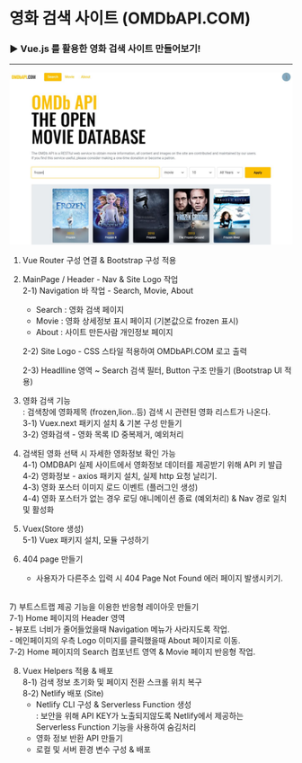 
# 영화 검색 사이트 (OMDbAPI.COM)

### ▶ **Vue.js 를 활용한 영화 검색 사이트 만들어보기!**
---
[![OMDB.COM](/src/assets/MovieSearch_MainPage.JPG)](https://frosty-sinoussi-5aadc8.netlify.app/#/)

1) Vue Router 구성 연결 & Bootstrap 구성 적용  

2) MainPage / Header - Nav & Site Logo 작업  
   2-1) Navigation 바 작업 - Search, Movie, About
      - Search : 영화 검색 페이지
      - Movie  : 영화 상세정보 표시 페이지 (기본값으로 frozen 표시)
      - About  : 사이트 만든사람 개인정보 페이지<br/>

   2-2) Site Logo - CSS 스타일 적용하여 OMDbAPI.COM 로고 출력  

   2-3) Headlline 영역 ~ Search 검색 필터, Button 구조 만들기 (Bootstrap UI 적용)  

3) 영화 검색 기능  
   : 검색창에 영화제목 (frozen,lion..등) 검색 시 관련된 영화 리스트가 나온다.  
      3-1) Vuex.next 패키지 설치 & 기본 구성 만들기  
      3-2) 영화검색 - 영화 목록 ID 중복제거, 예외처리   

4) 검색된 영화 선택 시 자세한 영화정보 확인 가능<br/>
      4-1) OMDBAPI 실제 사이트에서 영화정보 데이터를 제공받기 위해 API 키 발급  
      4-2) 영화정보 - axios 패키지 설치, 실제 http 요청 날리기.  
      4-3) 영화 포스터 이미지 로드 이벤트 (플러그인 생성)  
      4-4) 영화 포스터가 없는 경우 로딩 애니메이션 종료 (예외처리) & Nav 경로 일치 및 활성화  

5) Vuex(Store 생성)  
      5-1) Vuex 패키지 설치, 모듈 구성하기  

6) 404 page 만들기  
   - 사용자가 다른주소 입력 시 404 Page Not Found 에러 페이지 발생시키기.   
<br/>
7) 부트스트랩 제공 기능을 이용한 반응형 레이아웃 만들기<br/>
      7-1) Home 페이지의 Header 영역<br/>
      - 뷰포트 너비가 줄어들었을때 Navigation 메뉴가 사라지도록 작업.<br/>
      - 메인페이지의 우측 Logo 이미지를 클릭했을때 About 페이지로 이동.<br/>
      7-2) Home 페이지의 Search 컴포넌트 영역 & Movie 페이지 반응형 작업.<br/>

8) Vuex Helpers 적용 & 배포<br/>
      8-1) 검색 정보 초기화 및 페이지 전환 스크롤 위치 복구  
      8-2) Netlify 배포 (Site)  
      - Netlify CLI 구성 & Serverless Function 생성  
      : 보안을 위해 API KEY가 노출되지않도록 Netlify에서 제공하는  
        Serverless Function 기능을 사용하여 숨김처리  
      - 영화 정보 반환 API 만들기  
      - 로컬 및 서버 환경 변수 구성 & 배포

